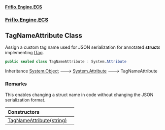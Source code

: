 #### [Friflo.Engine.ECS](index.md 'index')
### [Friflo.Engine.ECS](Friflo.Engine.ECS.md 'Friflo.Engine.ECS')

## TagNameAttribute Class

Assign a custom tag name used for JSON serialization for annotated <b>struct</b>s implementing [ITag](ITag.md 'Friflo.Engine.ECS.ITag').

```csharp
public sealed class TagNameAttribute : System.Attribute
```

Inheritance [System.Object](https://docs.microsoft.com/en-us/dotnet/api/System.Object 'System.Object') &#129106; [System.Attribute](https://docs.microsoft.com/en-us/dotnet/api/System.Attribute 'System.Attribute') &#129106; TagNameAttribute

### Remarks
This enables changing a struct name in code without changing the JSON serialization format.

| Constructors | |
| :--- | :--- |
| [TagNameAttribute(string)](TagNameAttribute.TagNameAttribute(string).md 'Friflo.Engine.ECS.TagNameAttribute.TagNameAttribute(string)') | |
